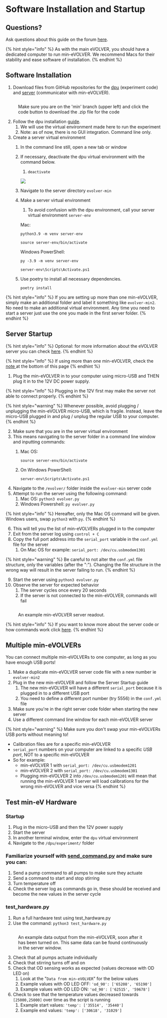 # Software Installation and Startup

## Questions?

Ask questions about this guide on the forum [here](https://www.evolver.bio/t/software-installation-and-startup-questions/493).

{% hint style="info" %}
As with the main eVOLVER, you should have a dedicated computer to run min-eVOLVER. We recommend Macs for their stability and ease software of installation.&#x20;
{% endhint %}

## Software Installation

1. Download files from GitHub repositories for the [dpu](https://github.com/FYNCH-BIO/dpu/tree/min) (experiment code) and [server](https://github.com/FYNCH-BIO/evolver/tree/min) (communicator with min-eVOLVER).

<figure><img src="../../.gitbook/assets/image (15) (3).png" alt=""><figcaption><p>Make sure you are on the 'min' branch (upper left) and click the code button to download the .zip file for the code</p></figcaption></figure>

2. Follow the dpu installation [guide](../../getting-started/software-installation/dpu-installation.md).
   1. We will use the virtual environment made here to run the experiment
   2. Note: as of now, there is no GUI integration. Command line only.
3. Create a server virtual environment
   1. In the command line still, open a new tab or window&#x20;
   2.  If necessary, deactivate the dpu virtual environment with the command below.

       1. `deactivate`

       ![](<../../.gitbook/assets/image (49).png>)
   3. Navigate to the server directory `evolver-min`
   4.  Make a server virtual environment

       1. To avoid confusion with the dpu environment, call your server virtual environment `server-env`

       Mac:

       `python3.9 -m venv server-env`

       `source server-env/bin/activate`

       Windows PowerShell:

       `py -3.9 -m venv server-env`

       `server-env\Scripts\Activate.ps1`
   5.  Use  poetry to install all necessary dependencies.

       ```
       poetry install
       ```

{% hint style="info" %}
If you are setting up more than one min-eVOLVER, simply make an additional folder and label it something like `evolver-min2`. No need to make an additional virtual environment. Any time you need to start a server just use the one you made in the first server folder.&#x20;
{% endhint %}

## Server Startup

{% hint style="info" %}
Optional: for more information about the eVOLVER server you can check [here](../../software/server-code-structure/).
{% endhint %}

{% hint style="info" %}
If using more than one min-eVOLVER, check the [note ](software-installation-and-startup.md#multiple-min-evolvers)at the bottom of this page
{% endhint %}

1. Plug the min-eVOLVER in to your computer using micro-USB and THEN plug it in to the 12V DC power supply.

{% hint style="info" %}
Plugging in the 12V first may make the server not able to connect properly.
{% endhint %}

{% hint style="warning" %}
Whenever possible, avoid plugging / unplugging the min-eVOLVER micro-USB, which is fragile. Instead, leave the micro-USB plugged in and plug / unplug the regular USB to your computer.
{% endhint %}

2. Make sure that you are in the server virtual environment
3. This means navigating to the server folder in a command line window and inputting commands:
   1.  Mac OS:

       `source server-env/bin/activate`
   2.  On Windows PowerShell:

       `server-env\Scripts\Activate.ps1`
4. Navigate to the `/evolver/` folder inside the `evolver-min` server code
5. Attempt to run the server using the following command:
   1. Mac OS: `python3 evolver.py`
   2. Windows Powershell: `py evolver.py`

{% hint style="info" %}
Hereafter, only the Mac OS command will be given. Windows users, swap `python3` with `py`.
{% endhint %}

6. This will tell you the list of min-eVOLVERs plugged in to the computer
7. Exit from the server log using `control + C`
8. Copy the full port address into the `serial_port` variable in the `conf.yml` file for the server
   1. On Mac OS for example: `serial_port: /dev/cu.usbmodem1301`

{% hint style="warning" %}
Be careful to not alter the `conf.yml` file structure, only the variables (after the ":"). Changing the file structure in the wrong way will result in the server failing to run.
{% endhint %}

9. Start the server using `python3 evolver.py`
10. Observe the server for expected behavior
    1. The server cycles once every 20 seconds
    2. If the server is not connected to the min-eVOLVER, commands will fail

<figure><img src="../../.gitbook/assets/image (6) (1) (1) (1).png" alt=""><figcaption><p>An example min-eVOLVER server readout.</p></figcaption></figure>

{% hint style="info" %}
If you want to know more about the server code or how commands work click [here](../../software/server-code-structure/).
{% endhint %}

## Multiple min-eVOLVERs

You can connect multiple min-eVOLVERs to one computer, as long as you have enough USB ports!

1. Make a duplicate min-eVOLVER server code file with a new number ie `evolver-min2`
2. Plug in the new min-eVOLVER and follow the Server Startup guide
   1. The new min-eVOLVER will have a different `serial_port` because it is plugged in to a different USB port
   2. You need to define a different port number (try 5556) in the `conf.yml` file
3. Make sure you're in the right server code folder when starting the new server
4. Use a different command line window for each min-eVOLVER server

{% hint style="warning" %}
Make sure you don't swap your min-eVOLVERs USB ports without meaning to!

* Calibration files are for a specific min-eVOLVER
* `serial_port` numbers on your computer are linked to a specific _USB port_, NOT to a specific min-eVOLVER
* So for example:
  * min-eVOLVER 1 with `serial_port: /dev/cu.usbmodem1201`&#x20;
  * min-eVOLVER 2 with `serial_port: /dev/cu.usbmodem1301`
  * Plugging min-eVOLVER 2 into `/dev/cu.usbmodem1201` will mean that running the min-eVOLVER 1 server will load calibrations for the wrong min-eVOLVER and vice versa
{% endhint %}

## Test min-eV Hardware

### Startup

1. Plug in the micro-USB and then the 12V power supply
2. Start the server
3. In another terminal window, enter the `dpu` virtual environment
4. Navigate to the `/dpu/experiment/` folder

### Familiarize yourself with [send\_command.py](send\_command.py.md) and make sure you can:

1. Send a pump command to all pumps to make sure they actuate
2. Send a command to start and stop stirring
3. Turn temperature off
4. Check the server log as commands go in, these should be received and become the new values in the server cycle

### test\_hardware.py

1. Run a full hardware test using test\_hardware.py
2. Use the command: `python3 test_hardware.py`

<figure><img src="../../.gitbook/assets/image (1).png" alt=""><figcaption><p>An example data output from the min-eVOLVER, soon after it has been turned on. This same data can be found continuously in the server window.</p></figcaption></figure>

3. Check that all pumps actuate individually
4. Check that stirring turns off and on
5. Check that OD sensing works as expected (values decrease with OD LED on)
   1. Look at the "`Data from min-eVOLVER`" for the below values
   2. Example values with OD LED OFF: `'od_90': ['65208', '65190']`
   3. Example values with OD LED ON: `'od_90': ['62515', '59678']`
6. Check to see that the temperature values decreased towards `[25000,25000]` over time as the script is running
   1. Example start values: `'temp': ['35514', '35440']`
   2. Example end values: `'temp': ['30618', '31029']`
